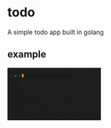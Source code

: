 # todo

A simple todo app built in golang


## example

<img style="width:15em" src="./assets/todo.gif" alt="todo.gif">
